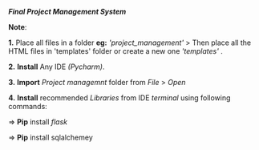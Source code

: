 
_**Final Project Management System**_

**__Note__**: 

**1.** Place all files in a folder **eg:**  _'project_management'_  > Then place all the HTML files in 'templates' folder or create a new one _'templates'_ .


**2.** **Install**  Any IDE _(Pycharm)_.


**3.** **Import** _Project managemnt_ folder from _File_ > _Open_

**4.** **Install** recommended _Libraries_ from IDE _terminal_ using following commands:

=>   **Pip** install _flask_

=>   **Pip** install sqlalchemey

